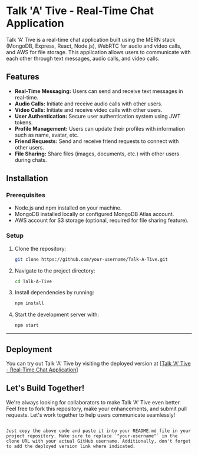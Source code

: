 # Talk 'A' Tive - Real-Time Chat Application

Talk 'A' Tive is a real-time chat application built using the MERN stack (MongoDB, Express, React, Node.js), WebRTC for audio and video calls, and AWS for file storage. This application allows users to communicate with each other through text messages, audio calls, and video calls.

## Features

- **Real-Time Messaging:** Users can send and receive text messages in real-time.
- **Audio Calls:** Initiate and receive audio calls with other users.
- **Video Calls:** Initiate and receive video calls with other users.
- **User Authentication:** Secure user authentication system using JWT tokens.
- **Profile Management:** Users can update their profiles with information such as name, avatar, etc.
- **Friend Requests:** Send and receive friend requests to connect with other users.
- **File Sharing:** Share files (images, documents, etc.) with other users during chats.

## Installation

### Prerequisites

- Node.js and npm installed on your machine.
- MongoDB installed locally or configured MongoDB Atlas account.
- AWS account for S3 storage (optional, required for file sharing feature).

### Setup

1. Clone the repository:

   ```bash
   git clone https://github.com/your-username/Talk-A-Tive.git

2. Navigate to the project directory:

   ```bash
   cd Talk-A-Tive

3. Install dependencies by running:

   ```bash
   npm install

4. Start the development server with:

   ```bash
   npm start

---

## Deployment

You can try out Talk 'A' Tive by visiting the deployed version at [[Talk 'A' Tive - Real-Time Chat Application](https://talk-a-tive-real-time-chat-app.vercel.app/)]

## Let's Build Together!

We're always looking for collaborators to make Talk 'A' Tive even better. Feel free to fork this repository, make your enhancements, and submit pull requests. Let's work together to help users communicate seamlessly!

```vbnet

Just copy the above code and paste it into your README.md file in your project repository. Make sure to replace `"your-username"` in the clone URL with your actual GitHub username. Additionally, don't forget to add the deployed version link where indicated.

